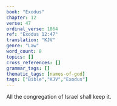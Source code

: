```yaml
---
book: "Exodus"
chapter: 12
verse: 47
ordinal_verse: 1864
ref: "Exodus 12:47"
translation: "KJV"
genre: "Law"
word_count: 8
topics: []
cross_references: []
grammar_tags: []
thematic_tags: [names-of-god]
tags: ["Bible","KJV","Exodus"]
---
```

All the congregation of Israel shall keep it.

